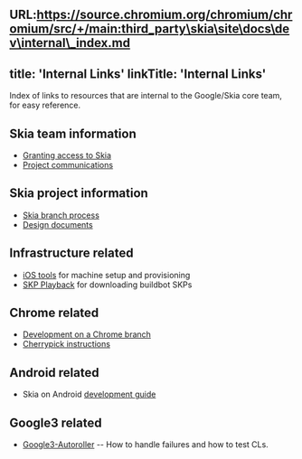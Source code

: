URL:https://source.chromium.org/chromium/chromium/src/+/main:third_party\skia\site\docs\dev\internal\_index.md
---
title: 'Internal Links'
linkTitle: 'Internal Links'
---

Index of links to resources that are internal to the Google/Skia core team, for
easy reference.

## Skia team information

- [Granting access to Skia](https://g3doc.corp.google.com/chrome/skia/g3doc/user/granting.md)
- [Project communications](https://g3doc.corp.google.com/chrome/skia/g3doc/user/access.md?cl=head)

## Skia project information

- [Skia branch process](https://docs.google.com/a/google.com/document/d/1Xn24lTMlmUgdP8bp-iHOeGKAOp8L5uCxg12lw49Jlpg/edit?usp=sharing)
- [Design documents](https://g3doc.corp.google.com/chrome/skia/g3doc/user/design-docs.md)

## Infrastructure related

- [iOS tools](https://g3doc.corp.google.com/chrome/skia/g3doc/user/ios-tools.md)
  for machine setup and provisioning
- [SKP Playback](https://docs.google.com/a/google.com/document/d/1oJpuY8XKc212RsfUm6oEH2tp26Veb-Gez3clBuqapE4/edit?usp=sharing)
  for downloading buildbot SKPs

## Chrome related

- [Development on a Chrome branch](https://g3doc.corp.google.com/chrome/skia/g3doc/user/chrome-branch-build.md)
- [Cherrypick instructions](https://g3doc.corp.google.com/chrome/skia/g3doc/user/chrome-skia-cherry-pick.md)

## Android related

- Skia on Android
  [development guide](https://g3doc.corp.google.com/chrome/skia/g3doc/user/android.md)

## Google3 related

- [Google3-Autoroller](http://go/skia-google3-autoroller)
  -- How to handle failures and how to test CLs.
